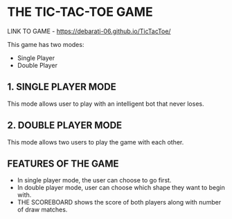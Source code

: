 # THE TIC-TAC-TOE GAME 
LINK TO GAME - https://debarati-06.github.io/TicTacToe/

This game has two modes:
- Single Player 
- Double Player

## 1. SINGLE PLAYER MODE
This mode allows user to play with an intelligent bot that never loses.

## 2. DOUBLE PLAYER MODE
This mode allows two users to play the game with each other.

## FEATURES OF THE GAME
- In single player mode, the user can choose to go first.
- In double player mode, user can choose which shape they want to begin with.
- THE SCOREBOARD shows the score of both players along with number of draw matches.
